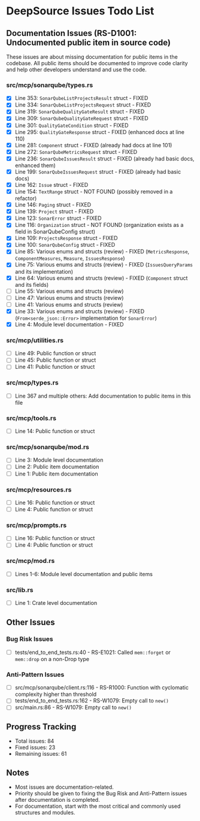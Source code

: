 # DeepSource Issues Todo List

## Documentation Issues (RS-D1001: Undocumented public item in source code)

These issues are about missing documentation for public items in the codebase. All public items should be documented to improve code clarity and help other developers understand and use the code.

### src/mcp/sonarqube/types.rs
- [x] Line 353: `SonarQubeListProjectsResult` struct - FIXED
- [x] Line 334: `SonarQubeListProjectsRequest` struct - FIXED
- [x] Line 319: `SonarQubeQualityGateResult` struct - FIXED
- [x] Line 309: `SonarQubeQualityGateRequest` struct - FIXED
- [x] Line 301: `QualityGateCondition` struct - FIXED
- [x] Line 295: `QualityGateResponse` struct - FIXED (enhanced docs at line 110)
- [x] Line 281: `Component` struct - FIXED (already had docs at line 101)
- [x] Line 272: `SonarQubeMetricsRequest` struct - FIXED
- [x] Line 236: `SonarQubeIssuesResult` struct - FIXED (already had basic docs, enhanced them)
- [x] Line 199: `SonarQubeIssuesRequest` struct - FIXED (already had basic docs)
- [x] Line 162: `Issue` struct - FIXED
- [x] Line 154: `TextRange` struct - NOT FOUND (possibly removed in a refactor)
- [x] Line 146: `Paging` struct - FIXED
- [x] Line 139: `Project` struct - FIXED
- [x] Line 123: `SonarError` struct - FIXED
- [x] Line 116: `Organization` struct - NOT FOUND (organization exists as a field in SonarQubeConfig struct)
- [x] Line 109: `ProjectsResponse` struct - FIXED
- [x] Line 100: `SonarQubeConfig` struct - FIXED
- [x] Line 85: Various enums and structs (review) - FIXED (`MetricsResponse`, `ComponentMeasures`, `Measure`, `IssuesResponse`)
- [x] Line 75: Various enums and structs (review) - FIXED (`IssuesQueryParams` and its implementation)
- [x] Line 64: Various enums and structs (review) - FIXED (`Component` struct and its fields)
- [ ] Line 55: Various enums and structs (review)
- [ ] Line 47: Various enums and structs (review)
- [ ] Line 41: Various enums and structs (review)
- [x] Line 33: Various enums and structs (review) - FIXED (`From<serde_json::Error>` implementation for `SonarError`)
- [x] Line 4: Module level documentation - FIXED

### src/mcp/utilities.rs
- [ ] Line 49: Public function or struct
- [ ] Line 45: Public function or struct
- [ ] Line 41: Public function or struct

### src/mcp/types.rs
- [ ] Line 367 and multiple others: Add documentation to public items in this file

### src/mcp/tools.rs
- [ ] Line 14: Public function or struct

### src/mcp/sonarqube/mod.rs
- [ ] Line 3: Module level documentation
- [ ] Line 2: Public item documentation
- [ ] Line 1: Public item documentation

### src/mcp/resources.rs
- [ ] Line 16: Public function or struct
- [ ] Line 4: Public function or struct

### src/mcp/prompts.rs
- [ ] Line 16: Public function or struct
- [ ] Line 4: Public function or struct

### src/mcp/mod.rs
- [ ] Lines 1-6: Module level documentation and public items

### src/lib.rs
- [ ] Line 1: Crate level documentation

## Other Issues

### Bug Risk Issues
- [ ] tests/end_to_end_tests.rs:40 - RS-E1021: Called `mem::forget` or `mem::drop` on a non-Drop type

### Anti-Pattern Issues
- [ ] src/mcp/sonarqube/client.rs:116 - RS-R1000: Function with cyclomatic complexity higher than threshold
- [ ] tests/end_to_end_tests.rs:162 - RS-W1079: Empty call to `new()`
- [ ] src/main.rs:86 - RS-W1079: Empty call to `new()`

## Progress Tracking
- Total issues: 84
- Fixed issues: 23
- Remaining issues: 61

## Notes
- Most issues are documentation-related.
- Priority should be given to fixing the Bug Risk and Anti-Pattern issues after documentation is completed.
- For documentation, start with the most critical and commonly used structures and modules. 